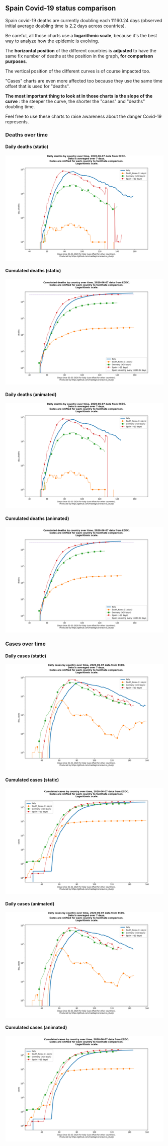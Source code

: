 ## Spain Covid-19 status comparison 

Spain covid-19 deaths are currently doubling each 11160.24 days (observed initial average doubling time is 2.2 days across countries).



Be careful, all those charts use a **logarithmic scale**, because it's the best way to analyze how the epidemic is evolving.
 
The **horizontal position** of the different countries is **adjusted** to have the same fix number of deaths at the position in the graph, **for comparison purposes**.

The vertical position of the different curves is of course impacted too.

"Cases" charts are even more affected too because they use the same time offset that is used for "deaths".

**The most important thing to look at in those charts is the slope of the curve** : the steeper the curve, the shorter the "cases" and "deaths" doubling time.

Feel free to use these charts to raise awareness about the danger Covid-19 represents. 


 
### Deaths over time
 
#### Daily deaths (static)
![Spain covid-19 daily deaths static chart](https://raw.githubusercontent.com/madlag/coronavirus_study/master/notebooks/graphs/2020-06-07/countries/Spain/2020-06-07_Spain_day_deaths.png "Spain covid-19 day_deaths static chart")   
 
#### Cumulated deaths (static)
![Spain covid-19 cumulated deaths static chart](https://raw.githubusercontent.com/madlag/coronavirus_study/master/notebooks/graphs/2020-06-07/countries/Spain/2020-06-07_Spain_deaths.png "Spain covid-19 deaths static chart")   
 
#### Daily deaths (animated)
![Spain covid-19 daily deaths animated chart](https://raw.githubusercontent.com/madlag/coronavirus_study/master/notebooks/graphs/2020-06-07/countries/Spain/2020-06-07_Spain_day_deaths.gif "Spain covid-19 day_deaths animated chart")   
 
#### Cumulated deaths (animated)
![Spain covid-19 cumulated deaths animated chart](https://raw.githubusercontent.com/madlag/coronavirus_study/master/notebooks/graphs/2020-06-07/countries/Spain/2020-06-07_Spain_deaths.gif "Spain covid-19 deaths animated chart")   

 
### Cases over time
 
#### Daily cases (static)
![Spain covid-19 daily cases static chart](https://raw.githubusercontent.com/madlag/coronavirus_study/master/notebooks/graphs/2020-06-07/countries/Spain/2020-06-07_Spain_day_cases.png "Spain covid-19 day_cases static chart")   
 
#### Cumulated cases (static)
![Spain covid-19 cumulated cases static chart](https://raw.githubusercontent.com/madlag/coronavirus_study/master/notebooks/graphs/2020-06-07/countries/Spain/2020-06-07_Spain_cases.png "Spain covid-19 cases static chart")   
 
#### Daily cases (animated)
![Spain covid-19 daily cases animated chart](https://raw.githubusercontent.com/madlag/coronavirus_study/master/notebooks/graphs/2020-06-07/countries/Spain/2020-06-07_Spain_day_cases.gif "Spain covid-19 day_cases animated chart")   
 
#### Cumulated cases (animated)
![Spain covid-19 cumulated cases animated chart](https://raw.githubusercontent.com/madlag/coronavirus_study/master/notebooks/graphs/2020-06-07/countries/Spain/2020-06-07_Spain_cases.gif "Spain covid-19 cases animated chart")   

